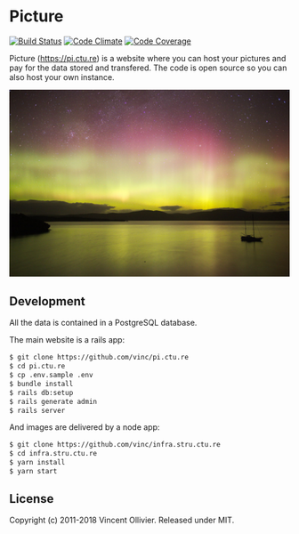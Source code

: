 Picture
=======

[![Build Status](https://api.travis-ci.org/vinc/pi.ctu.re.svg?branch=master)](http://travis-ci.org/vinc/pi.ctu.re)
[![Code Climate](https://codeclimate.com/github/vinc/pi.ctu.re.svg)](https://codeclimate.com/github/vinc/pi.ctu.re)
[![Code Coverage](https://codecov.io/gh/vinc/pi.ctu.re/branch/master/graph/badge.svg)](https://codecov.io/gh/vinc/pi.ctu.re)

Picture (https://pi.ctu.re) is a website where you can host your pictures
and pay for the data stored and transfered. The code is open source so you
can also host your own instance.

[![Picture](/app/assets/images/home_bg.jpg?raw=true)](https://pi.ctu.re)


Development
-----------

All the data is contained in a PostgreSQL database.

The main website is a rails app:

    $ git clone https://github.com/vinc/pi.ctu.re
    $ cd pi.ctu.re
    $ cp .env.sample .env
    $ bundle install
    $ rails db:setup
    $ rails generate admin
    $ rails server

And images are delivered by a node app:

    $ git clone https://github.com/vinc/infra.stru.ctu.re
    $ cd infra.stru.ctu.re
    $ yarn install
    $ yarn start


License
-------

Copyright (c) 2011-2018 Vincent Ollivier. Released under MIT.

